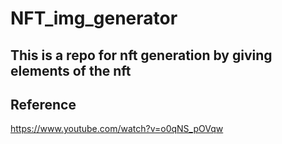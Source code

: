 # NFT_img_generator

## This is a repo for nft generation by giving elements of the nft



## Reference

https://www.youtube.com/watch?v=o0qNS_pOVqw
